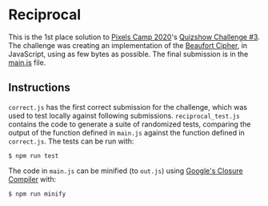 # Reciprocal

This is the 1st place solution to [Pixels Camp 2020][pixels-camp]'s [Quizshow
Challenge #3][quizshow-challenge]. The challenge was creating an implementation
of the [Beaufort Cipher][beaufort-cipher], in JavaScript, using as few bytes as
possible. The final submission is in the [main.js][submission] file.

## Instructions

`correct.js` has the first correct submission for the challenge, which was used
to test locally against following submissions. `reciprocal_test.js` contains the
code to generate a suite of randomized tests, comparing the output of the
function defined in `main.js` against the function defined in `correct.js`. The
tests can be run with:

    $ npm run test
    
The code in `main.js` can be minified (to `out.js`) using [Google's Closure
Compiler][closure-compiler] with:

    $ npm run minify
    
[pixels-camp]: https://pixels.camp/
[quizshow-challenge]: https://quiz.pixels.camp/challenge/2020-3-reciprocal-a40248e9-be306dbd2cc46e33/
[beaufort-cipher]: https://en.wikipedia.org/wiki/Beaufort_cipher
[closure-compiler]: https://developers.google.com/closure/compiler
[submission]: https://github.com/jcazevedo/reciprocal/blob/7c5711402f7faee7ba9f8b7462043726309eebd9/main.js
